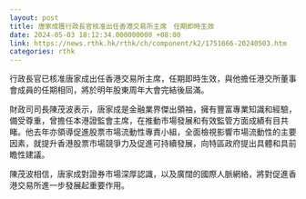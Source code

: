 ```yaml
---
layout: post
title: 唐家成獲行政長官核准出任香港交易所主席　任期即時生效
date: 2024-05-03 18:12:34.000000000 +08:00
link: https://news.rthk.hk/rthk/ch/component/k2/1751666-20240503.htm
categories: rthk
---
```


行政長官已核准唐家成出任香港交易所主席，任期即時生效，與他擔任港交所董事會成員的任期相同，將於明年股東周年大會完結後屆滿。

財政司司長陳茂波表示，唐家成是金融業界傑出領袖，擁有豐富專業知識和經驗，備受尊重，曾擔任本港證監會主席，在推動市場發展和有效監管方面成績有目共睹。他去年亦領導促進股票市場流動性專責小組，全面檢視影響市場流動性的主要因素，就提升香港股票市場競爭力及促進可持續發展，向特區政府提出具體和具前瞻性建議。

陳茂波相信，唐家成對證券市場深厚認識，以及廣闊的國際人脈網絡，將對促進香港交易所進一步發展起重要作用。

